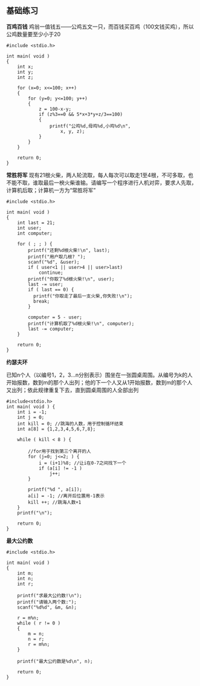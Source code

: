 基础练习
----
**百鸡百钱**
鸡翁一值钱五——公鸡五文一只，而百钱买百鸡（100文钱买鸡），所以公鸡数量要至少小于20

```
#include <stdio.h>

int main( void )
{
	int x;
	int y;
	int z;

	for (x=0; x<=100; x++)
	{
		for (y=0; y<=100; y++)
		{
			z = 100-x-y;
			if (z%3==0 && 5*x+3*y+z/3==100)
			{
				printf("公鸡%d,母鸡%d,小鸡%d\n",
					x, y, z);
			}
		}
	}

	return 0;
}
```
**常胜将军**
现有21根火柴，两人轮流取，每人每次可以取走1至4根，不可多取，也不能不取，谁取最后一楰火柴谁输。请编写一个程序进行人机对弈，要求人先取，计算机后取；计算机一方为“常胜将军”

```
#include <stdio.h>

int main( void )
{
	int last = 21;
	int user;
	int computer;

	for ( ; ; ) {
		printf("还剩%d根火柴!\n", last);
		printf("用户取几根? ");
		scanf("%d", &user);
		if ( user<1 || user>4 || user>last)
			continue;
		printf("你取了%d根火柴!\n", user);
		last -= user;
		if ( last == 0) {
		  printf("你取走了最后一支火柴,你失败!\n");
		  break;
		}
	
		computer = 5 - user;
		printf("计算机取了%d根火柴!\n", computer);
		last -= computer;
	}

	return 0;
}
```

**约瑟夫环**

已知n个人（以编号1，2，3...n分别表示）围坐在一张圆桌周围。从编号为k的人开始报数，数到m的那个人出列；他的下一个人又从1开始报数，数到m的那个人又出列；依此规律重复下去，直到圆桌周围的人全部出列

```
#include<stdio.h>
int main( void ) {
	int i = -1;
	int j = 0;
	int kill = 0; //跳海的人数，用于控制循环结束
	int a[8] = {1,2,3,4,5,6,7,8};
	
	while ( kill < 8 ) {
	
		//for用于找到第三个离开的人
		for (j=0; j<=2; ) {
			i = (i+1)%8; //让i在0-7之间找下一个
			if (a[i] != -1 )
				j++;
		}

		printf("%d ", a[i]);
		a[i] = -1; //离开后位置用-1表示
		kill ++; //跳海人数+1
	}
	printf("\n");
	
	return 0;
}
```
**最大公约数**
```
#include <stdio.h>

int main( void )
{
	int m;
	int n;
	int r;

	printf("求最大公约数!\n");
	printf("请输入两个数:");
	scanf("%d%d", &m, &n);

	r = m%n;
	while ( r != 0 )
	{
		m = n;
		n = r;
		r = m%n;
	}

	printf("最大公约数是%d\n", n);

	return 0;
}
```

